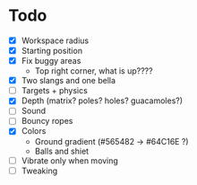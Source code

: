 Todo
====

- [x] Workspace radius
- [x] Starting position
- [x] Fix buggy areas
  - Top right corner, what is up????
- [x] Two slangs and one bella
- [ ] Targets + physics
- [x] Depth (matrix? poles? holes? guacamoles?)
- [ ] Sound
- [ ] Bouncy ropes
- [x] Colors
  - Ground gradient (#565482 -> #64C16E ?)
  - Balls and shiet
- [ ] Vibrate only when moving
- [ ] Tweaking
